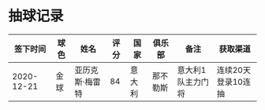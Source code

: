 # 抽球记录

签下时间|球色|姓名|评分|国家|俱乐部|备注|获取渠道
--------|----|----|----|----|------|----|--------
2020-12-21|金球|亚历克斯·梅雷特|84|意大利|那不勒斯|意大利1队主力门将|连续20天登录10连抽
